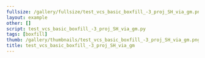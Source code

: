 ```yaml
---
fullsize: /gallery/fullsize/test_vcs_basic_boxfill_-3_proj_SH_via_gm.png
layout: example
other: []
script: test_vcs_basic_boxfill_-3_proj_SH_via_gm.py
tags: [boxfill]
thumb: /gallery/thumbnails/test_vcs_basic_boxfill_-3_proj_SH_via_gm.png
title: test_vcs_basic_boxfill_-3_proj_SH_via_gm
---
```

